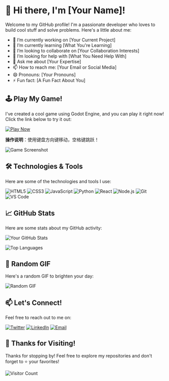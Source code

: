 # 👋 Hi there, I'm [Your Name]!

Welcome to my GitHub profile! I'm a passionate developer who loves to build cool stuff and solve problems. Here's a little about me:

- 🔭 I’m currently working on [Your Current Project]
- 🌱 I’m currently learning [What You're Learning]
- 👯 I’m looking to collaborate on [Your Collaboration Interests]
- 🤔 I’m looking for help with [What You Need Help With]
- 💬 Ask me about [Your Expertise]
- 📫 How to reach me: [Your Email or Social Media]
- 😄 Pronouns: [Your Pronouns]
- ⚡ Fun fact: [A Fun Fact About You]

## 🕹️ Play My Game!

I've created a cool game using Godot Engine, and you can play it right now! Click the link below to try it out:

[![Play Now](https://img.shields.io/badge/Play-在线试玩-blue?style=for-the-badge&logo=godot-engine)](https://kirrby.github.io/Godot-testgame/)

**操作说明**：使用键盘方向键移动，空格键跳跃！

![Game Screenshot](https://your-image-link.png)

## 🛠️ Technologies & Tools

Here are some of the technologies and tools I use:

![HTML5](https://img.shields.io/badge/-HTML5-E34F26?style=flat-square&logo=html5&logoColor=white)
![CSS3](https://img.shields.io/badge/-CSS3-1572B6?style=flat-square&logo=css3&logoColor=white)
![JavaScript](https://img.shields.io/badge/-JavaScript-F7DF1E?style=flat-square&logo=javascript&logoColor=black)
![Python](https://img.shields.io/badge/-Python-3776AB?style=flat-square&logo=python&logoColor=white)
![React](https://img.shields.io/badge/-React-61DAFB?style=flat-square&logo=react&logoColor=black)
![Node.js](https://img.shields.io/badge/-Node.js-339933?style=flat-square&logo=node.js&logoColor=white)
![Git](https://img.shields.io/badge/-Git-F05032?style=flat-square&logo=git&logoColor=white)
![VS Code](https://img.shields.io/badge/-VS%20Code-007ACC?style=flat-square&logo=visual-studio-code&logoColor=white)

## 📈 GitHub Stats

Here are some stats about my GitHub activity:

![Your GitHub Stats](https://github-readme-stats.vercel.app/api?username=yourusername&show_icons=true&theme=radical)

![Top Languages](https://github-readme-stats.vercel.app/api/top-langs/?username=yourusername&layout=compact&theme=radical)

## 🎥 Random GIF

Here's a random GIF to brighten your day:

![Random GIF](https://media.giphy.com/media/3o7aTskHEUdgCQAXde/giphy.gif)

## 📫 Let's Connect!

Feel free to reach out to me on:

[![Twitter](https://img.shields.io/badge/-Twitter-1DA1F2?style=flat-square&logo=twitter&logoColor=white)](https://twitter.com/yourhandle)
[![LinkedIn](https://img.shields.io/badge/-LinkedIn-0077B5?style=flat-square&logo=linkedin&logoColor=white)](https://www.linkedin.com/in/yourprofile/)
[![Email](https://img.shields.io/badge/-Email-D14836?style=flat-square&logo=gmail&logoColor=white)](mailto:youremail@example.com)

## 🎉 Thanks for Visiting!

Thanks for stopping by! Feel free to explore my repositories and don't forget to ⭐ your favorites!

![Visitor Count](https://visitor-badge.glitch.me/badge?page_id=yourusername.yourusername)
